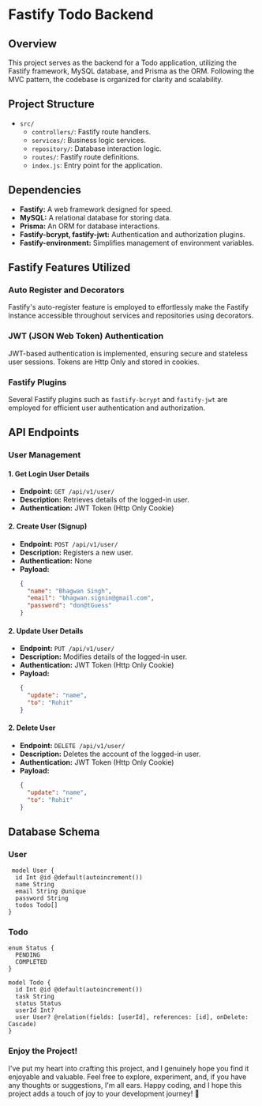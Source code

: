 # Fastify Todo Backend

## Overview

This project serves as the backend for a Todo application, utilizing the Fastify framework, MySQL database, and Prisma as the ORM. Following the MVC pattern, the codebase is organized for clarity and scalability.

## Project Structure

- `src/`
  - `controllers/`: Fastify route handlers.
  - `services/`: Business logic services.
  - `repository/`: Database interaction logic.
  - `routes/`: Fastify route definitions.
  - `index.js`: Entry point for the application.

## Dependencies

- **Fastify:** A web framework designed for speed.
- **MySQL:** A relational database for storing data.
- **Prisma:** An ORM for database interactions.
- **Fastify-bcrypt, fastify-jwt:** Authentication and authorization plugins.
- **Fastify-environment:** Simplifies management of environment variables.

## Fastify Features Utilized

### Auto Register and Decorators

Fastify's auto-register feature is employed to effortlessly make the Fastify instance accessible throughout services and repositories using decorators.

### JWT (JSON Web Token) Authentication

JWT-based authentication is implemented, ensuring secure and stateless user sessions. Tokens are Http Only and stored in cookies.

### Fastify Plugins

Several Fastify plugins such as `fastify-bcrypt` and `fastify-jwt` are employed for efficient user authentication and authorization.

## API Endpoints

### User Management

#### 1. Get Login User Details

- **Endpoint:** `GET /api/v1/user/`
- **Description:** Retrieves details of the logged-in user.
- **Authentication:** JWT Token (Http Only Cookie)

#### 2. Create User (Signup)

- **Endpoint:** `POST /api/v1/user/`
- **Description:** Registers a new user.
- **Authentication:** None
- **Payload:**
  ```json
  {
    "name": "Bhagwan Singh",
    "email": "bhagwan.signin@gmail.com",
    "password": "don@tGuess"
  }
  ```

#### 2. Update User Details

- **Endpoint:** `PUT /api/v1/user/`
- **Description:** Modifies details of the logged-in user.
- **Authentication:** JWT Token (Http Only Cookie)
- **Payload:**
  ```json
  {
    "update": "name",
    "to": "Rohit"
  }
  ```

#### 2. Delete User

- **Endpoint:** `DELETE /api/v1/user/`
- **Description:** Deletes the account of the logged-in user.
- **Authentication:** JWT Token (Http Only Cookie)
- **Payload:**
  ```json
  {
    "update": "name",
    "to": "Rohit"
  }
  ```

## Database Schema

### User

```prisma
 model User {
  id Int @id @default(autoincrement())
  name String
  email String @unique
  password String
  todos Todo[]
}
```

### Todo

```prisma
enum Status {
  PENDING
  COMPLETED
}
```

```prisma
model Todo {
  id Int @id @default(autoincrement())
  task String
  status Status
  userId Int?
  user User? @relation(fields: [userId], references: [id], onDelete: Cascade)
}
```

### Enjoy the Project!

I've put my heart into crafting this project, and I genuinely hope you find it enjoyable and valuable. Feel free to explore, experiment, and, if you have any thoughts or suggestions, I'm all ears. Happy coding, and I hope this project adds a touch of joy to your development journey! 🚀
